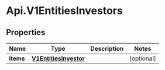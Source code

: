 # Api.V1EntitiesInvestors

## Properties

Name | Type | Description | Notes
------------ | ------------- | ------------- | -------------
**items** | [**V1EntitiesInvestor**](V1EntitiesInvestor.md) |  | [optional] 


